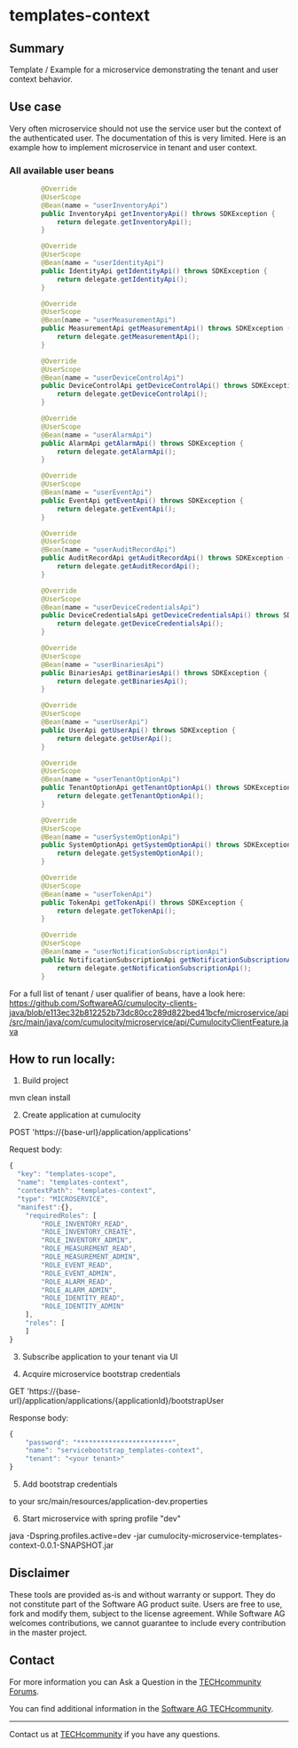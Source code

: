 # templates-context

## Summary

Template / Example for a microservice demonstrating the tenant and user context behavior.

## Use case

Very often microservice should not use the service user but the context of the authenticated user.
The documentation of this is very limited. Here is an example how to implement microservice in tenant and user context.

### All available user beans

```Java
        @Override
        @UserScope
        @Bean(name = "userInventoryApi")
        public InventoryApi getInventoryApi() throws SDKException {
            return delegate.getInventoryApi();
        }

        @Override
        @UserScope
        @Bean(name = "userIdentityApi")
        public IdentityApi getIdentityApi() throws SDKException {
            return delegate.getIdentityApi();
        }

        @Override
        @UserScope
        @Bean(name = "userMeasurementApi")
        public MeasurementApi getMeasurementApi() throws SDKException {
            return delegate.getMeasurementApi();
        }

        @Override
        @UserScope
        @Bean(name = "userDeviceControlApi")
        public DeviceControlApi getDeviceControlApi() throws SDKException {
            return delegate.getDeviceControlApi();
        }

        @Override
        @UserScope
        @Bean(name = "userAlarmApi")
        public AlarmApi getAlarmApi() throws SDKException {
            return delegate.getAlarmApi();
        }

        @Override
        @UserScope
        @Bean(name = "userEventApi")
        public EventApi getEventApi() throws SDKException {
            return delegate.getEventApi();
        }

        @Override
        @UserScope
        @Bean(name = "userAuditRecordApi")
        public AuditRecordApi getAuditRecordApi() throws SDKException {
            return delegate.getAuditRecordApi();
        }

        @Override
        @UserScope
        @Bean(name = "userDeviceCredentialsApi")
        public DeviceCredentialsApi getDeviceCredentialsApi() throws SDKException {
            return delegate.getDeviceCredentialsApi();
        }

        @Override
        @UserScope
        @Bean(name = "userBinariesApi")
        public BinariesApi getBinariesApi() throws SDKException {
            return delegate.getBinariesApi();
        }

        @Override
        @UserScope
        @Bean(name = "userUserApi")
        public UserApi getUserApi() throws SDKException {
            return delegate.getUserApi();
        }

        @Override
        @UserScope
        @Bean(name = "userTenantOptionApi")
        public TenantOptionApi getTenantOptionApi() throws SDKException {
            return delegate.getTenantOptionApi();
        }

        @Override
        @UserScope
        @Bean(name = "userSystemOptionApi")
        public SystemOptionApi getSystemOptionApi() throws SDKException {
            return delegate.getSystemOptionApi();
        }

        @Override
        @UserScope
        @Bean(name = "userTokenApi")
        public TokenApi getTokenApi() throws SDKException {
            return delegate.getTokenApi();
        }

        @Override
        @UserScope
        @Bean(name = "userNotificationSubscriptionApi")
        public NotificationSubscriptionApi getNotificationSubscriptionApi() throws SDKException {
            return delegate.getNotificationSubscriptionApi();
        }
```

For a full list of tenant / user qualifier of beans, have a look
here: https://github.com/SoftwareAG/cumulocity-clients-java/blob/e113ec32b812252b73dc80cc289d822bed41bcfe/microservice/api/src/main/java/com/cumulocity/microservice/api/CumulocityClientFeature.java

## How to run locally:

1. Build project

mvn clean install

2. Create application at cumulocity

POST 'https://{base-url}/application/applications'

Request body:

```javascript
{
  "key": "templates-scope",
  "name": "templates-context",
  "contextPath": "templates-context",
  "type": "MICROSERVICE",
  "manifest":{},	
	"requiredRoles": [
		"ROLE_INVENTORY_READ",
		"ROLE_INVENTORY_CREATE",
		"ROLE_INVENTORY_ADMIN",
		"ROLE_MEASUREMENT_READ",
		"ROLE_MEASUREMENT_ADMIN",
		"ROLE_EVENT_READ",
		"ROLE_EVENT_ADMIN",
		"ROLE_ALARM_READ",
		"ROLE_ALARM_ADMIN",
		"ROLE_IDENTITY_READ",
		"ROLE_IDENTITY_ADMIN"
	],
	"roles": [
	]
}
```

3. Subscribe application to your tenant via UI

4. Acquire microservice bootstrap credentials

GET 'https://{base-url}/application/applications/{applicationId}/bootstrapUser

Response body:

```javascript
{
    "password": "************************",
    "name": "servicebootstrap_templates-context",
    "tenant": "<your tenant>"
}
```

5. Add bootstrap credentials

to your src/main/resources/application-dev.properties

6. Start microservice with spring profile "dev"

java -Dspring.profiles.active=dev -jar cumulocity-microservice-templates-context-0.0.1-SNAPSHOT.jar

## Disclaimer

These tools are provided as-is and without warranty or support. They do not constitute part of the Software AG product
suite. Users are free to use, fork and modify them, subject to the license agreement. While Software AG welcomes
contributions, we cannot guarantee to include every contribution in the master project.

## Contact

For more information you can Ask a Question in
the [TECHcommunity Forums](http://tech.forums.softwareag.com/techjforum/forums/list.page?product=cumulocity).

You can find additional information in
the [Software AG TECHcommunity](http://techcommunity.softwareag.com/home/-/product/name/cumulocity).

_________________
Contact us at [TECHcommunity](mailto:technologycommunity@softwareag.com?subject=Github/SoftwareAG) if you have any
questions.
